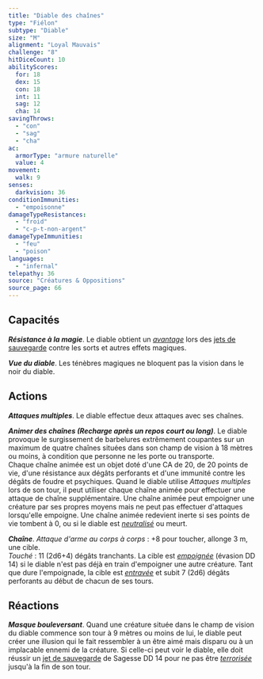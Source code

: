 ```yaml
---
title: "Diable des chaînes"
type: "Fiélon"
subtype: "Diable"
size: "M"
alignment: "Loyal Mauvais"
challenge: "8"
hitDiceCount: 10
abilityScores:
  for: 18
  dex: 15
  con: 18
  int: 11
  sag: 12
  cha: 14
savingThrows:
  - "con"
  - "sag"
  - "cha"
ac:
  armorType: "armure naturelle"
  value: 4
movement:
  walk: 9
senses:
  darkvision: 36
conditionImmunities:
  - "empoisonne"
damageTypeResistances:
  - "froid"
  - "c-p-t-non-argent"
damageTypeImmunities:
  - "feu"
  - "poison"
languages:
  - "infernal"
telepathy: 36
source: "Créatures & Oppositions"
source_page: 66
---
```

## Capacités
_**Résistance à la magie**_. Le diable obtient un [_avantage_](/utiliser-les-caracteristiques/#avantage-et-desavantage) lors des [jets de sauvegarde](/utiliser-les-caracteristiques/#jets-de-sauvegarde) contre les sorts et autres effets magiques.

_**Vue du diable**_. Les ténèbres magiques ne bloquent pas la vision dans le noir du diable.

## Actions
_**Attaques multiples**_. Le diable effectue deux attaques avec ses chaînes.

_**Animer des chaînes (Recharge après un repos court ou long)**_. Le diable provoque le surgissement de barbelures extrêmement coupantes sur un maximum de quatre chaînes situées dans son champ de vision à 18 mètres ou moins, à condition que personne ne les porte ou transporte.  
Chaque chaîne animée est un objet doté d'une CA de 20, de 20 points de vie, d'une résistance aux dégâts perforants et d'une immunité contre les dégâts de foudre et psychiques. Quand le diable utilise _Attaques multiples_ lors de son tour, il peut utiliser chaque chaîne animée pour effectuer une attaque de chaîne supplémentaire. Une chaîne animée peut empoigner une créature par ses propres moyens mais ne peut pas effectuer d'attaques lorsqu'elle empoigne. Une chaîne animée redevient inerte si ses points de vie tombent à 0, ou si le diable est [_neutralisé_](/gerer-la-sante-du-personnage/#neutralise) ou meurt.

_**Chaîne**_. _Attaque d'arme au corps à corps_ : +8 pour toucher, allonge 3 m, une cible.  
_Touché_ : 11 (2d6+4) dégâts tranchants. La cible est [_empoignée_](/gerer-la-sante-du-personnage/#empoigne) (évasion DD 14) si le diable n'est pas déjà en train d'empoigner une autre créature. Tant que dure l'empoignade, la cible est [_entravée_](/gerer-la-sante-du-personnage/#entrave) et subit 7 (2d6) dégâts perforants au début de chacun de ses tours.

## Réactions
_**Masque bouleversant**_. Quand une créature située dans le champ de vision du diable commence son tour à 9 mètres ou moins de lui, le diable peut créer une illusion qui le fait ressembler à un être aimé mais disparu ou à un implacable ennemi de la créature. Si celle-ci peut voir le diable, elle doit réussir un [jet de sauvegarde](/utiliser-les-caracteristiques/#jets-de-sauvegarde) de Sagesse DD 14 pour ne pas être [_terrorisée_](/gerer-la-sante-du-personnage/#terrorise) jusqu'à la fin de son tour.
